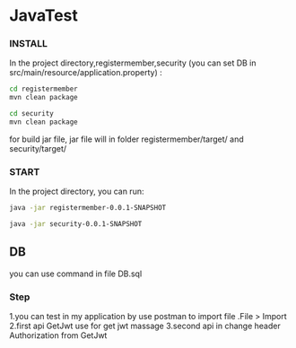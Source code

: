# JavaTest
### INSTALL
In the project directory,registermember,security (you can set DB in src/main/resource/application.property) :

```bash
cd registermember
mvn clean package
```

```bash
cd security
mvn clean package
```

for build jar file, jar file will in folder registermember/target/ and security/target/

### START
In the project directory, you can run:

```bash
java -jar registermember-0.0.1-SNAPSHOT  

java -jar security-0.0.1-SNAPSHOT  
```

## DB
you can use command in file DB.sql

### Step 
1.you can test in my application by use postman to import file .File > Import 
2.first api GetJwt use for get jwt massage
3.second api in change header Authorization from GetJwt



